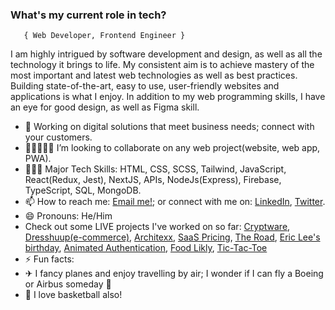 ###   **What's my current role in tech?** </h2>
       { Web Developer, Frontend Engineer } 

I am highly intrigued by software development and design, as well as all the technology it brings to life.
My consistent aim is to achieve mastery of the most important and latest web technologies as well as best practices. Building state-of-the-art, easy to use, user-friendly websites and applications is what I enjoy.
In addition to my web programming skills, I have an eye for good design, as well as Figma skill.

- 🔭 Working on digital solutions that meet business needs; connect with your customers.
- 👩🏻‍🤝‍🧑🏾 I’m looking to collaborate on any web project(website, web app, PWA).
- 🤹🏾‍♀️ Major Tech Skills: HTML, CSS, SCSS, Tailwind, JavaScript, React(Redux, Jest), NextJS, APIs, NodeJs(Express), Firebase, TypeScript, SQL, MongoDB.
- 📫 How to reach me: [Email me!](mailto:chisombiri@gmail.com); or connect with me on: [LinkedIn][1], [Twitter][2].
- 😄 Pronouns: He/Him
- Check out some LIVE projects I've worked on so far: [Cryptware](https://cryptwaresystems.netlify.app/), [Dresshuup(e-commerce)](https://dresshuup.netlify.app/), [Architexx](https://architexx.netlify.app/), [SaaS Pricing](https://courageous-klepon-e00fb5.netlify.app/), [The Road](https://chisombiri.github.io/The_Road/), [Eric Lee's birthday](https://timely-treacle-f54b3c.netlify.app/), [Animated Authentication](https://chisom-animated-login.netlify.app/), [Food Likly](https://chisombiri.github.io/food-likly/), [Tic-Tac-Toe](https://chisombiri-genius-crew.netlify.app/)
- ⚡ Fun facts: 
- ✈  I fancy planes and enjoy travelling by air; I wonder if I can fly a Boeing or Airbus someday 🤔
- 🏀 I love basketball also! 


[1]: https://www.linkedin.com/in/chisombiri-nlewedim-81570596/ "LinkedIn"
[2]: https://twitter.com/chisombiri_n "Twitter"
